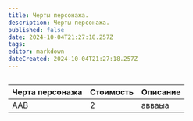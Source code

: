 ```yaml
---
title: Черты персонажа.
description: Черты персонажа.
published: false
date: 2024-10-04T21:27:18.257Z
tags: 
editor: markdown
dateCreated: 2024-10-04T21:27:18.257Z
---
```


<center style="overflow-x: auto">
  <table class="traits">
    <thead>
      <tr>
        <th>Черта персонажа</th>
        <th>Стоимость</th>
        <th>Описание</th>
      </tr>
    </thead>
    <tbody>
      <tr>
        <td>ААВ</td>
        <td>2</td>
        <td>авваыа</td>
      </tr>
    </tbody>
  </table>
</center>